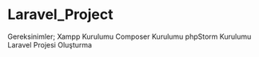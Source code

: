 # Laravel_Project
Gereksinimler;
Xampp Kurulumu
Composer Kurulumu
phpStorm Kurulumu
Laravel Projesi Oluşturma

